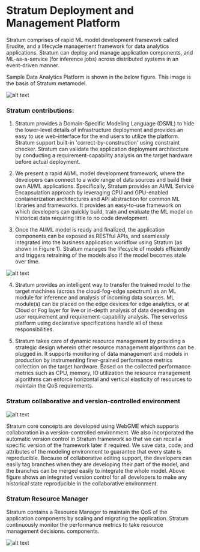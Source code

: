 # Stratum Deployment and Management Platform
Stratum comprises of rapid ML model development framework called Erudite, and a lifecycle management framework for data analytics applications. Stratum can deploy and manage application components, and ML-as-a-service (for inference jobs) across distributed systems in an event-driven manner. 


Sample Data Analytics Platform is shown in the below figure. This image is the basis of Stratum metamodel.

![alt text](https://github.com/doc-vu/Stratum/blob/master/png/ModelArch.png)

### Stratum contributions:
1. Stratum provides a Domain-Specific Modeling Language (DSML) to hide the lower-level details of infrastructure deployment and provides an easy to use web-interface for the end users to utilize the platform. Stratum support built-in 'correct-by-construction' using constraint checker. Stratum can validate the application deployment architecture by conducting a requirement-capability analysis on the target hardware before actual deployment.  
    
2. We present a rapid AI/ML model development framework, where the developers can connect to a wide range of data sources and build their own  AI/ML applications.  Specifically, Stratum provides an AI/ML Service Encapsulation approach by leveraging CPU and  GPU-enabled containerization architectures and API abstraction for common ML libraries and frameworks. It provides an easy-to-use framework on which developers can quickly build, train and evaluate the ML model on historical data requiring little to no code development.
    
3. Once the AI/ML model is ready and finalized, the application components can be exposed as RESTful APIs, and seamlessly integrated into the business application workflow using Stratum (as shown in Figure 1). Stratum manages the lifecycle of models efficiently and triggers retraining of the models also if the model becomes stale over time.
    
![alt text](https://github.com/doc-vu/Stratum/blob/master/png/ModelDeploy.png)
    
4. Stratum provides an intelligent way to transfer the trained model to the target machines (across the cloud-fog-edge spectrum) as an ML module for inference and analysis of incoming data sources. ML module(s) can be placed on the edge devices for edge analytics, or at Cloud or Fog layer for live or in-depth analysis of data depending on user requirement and requirement-capability analysis. The serverless platform using declarative specifications handle all of these responsibilities.
    
5. Stratum takes care of dynamic resource management by providing a strategic design wherein other resource management algorithms can be plugged in.  It supports monitoring of data management and models in production by instrumenting finer-grained performance metrics collection on the target hardware.  Based on the collected performance metrics such as CPU, memory, IO utilization the resource management algorithms can enforce horizontal and vertical elasticity of resources to maintain the QoS requirements. 


### Stratum collaborative and version-controlled environment

![alt text](https://github.com/doc-vu/Stratum/blob/master/png/collaboration.png)

Stratum core concepts are developed using WebGME which supports collaboration in a version-controlled environment. We also incorporated the automatic version control in Stratum framework so that we can recall a specific version of the framework later if required. We save data, code, and attributes of the modeling environment to guarantee that every state is reproducible. Because of collaborative editing support, the developers can easily tag branches when they are developing their part of the model, and the branches can be merged easily to integrate the whole model. Above figure shows an integrated version control for all developers to make any historical state reproducible in the collaborative environment. 


### Stratum Resource Manager

 Stratum contains a Resource Manager to maintain the QoS of the application components by scaling and migrating the application. Stratum continuously monitor the performance metrics to take resource management decisions.
 components. 
 
 
![alt text](https://github.com/doc-vu/Stratum/blob/master/png/resource.png)
